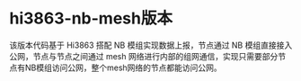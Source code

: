 # hi3863-nb-mesh版本

该版本代码基于 Hi3863 搭配 NB 模组实现数据上报，节点通过 NB 模组直接接入公网，节点与节点之间通过 mesh 网络进行内部的组网通信，实现只需要部分节点有NB模组访问公网，整个mesh网络的节点都能访问公网。